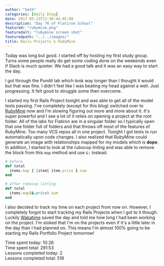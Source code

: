 ```yaml
---
author: "Seth"
categories: [daily blog]
date: 2017-05-13T23:30:44-05:00
description: "Day 76 of Flatiron School"
featured: "rubymine.png"
featuredalt: "rubymine screen shot"
featuredpath: "../../images/"
title: Rails Projects & RubyMine
---
```


Today was long but good. I started off by hosting my first study group. Turns some people really do get some coding done on the weekends even if Slack is much quieter. We had a good talk and it was an easy way to start the day.

I got through the Pundit lab which took way longer than I thought it would but that was fine. I didn't feel like I was beating my head against a well. Just progressing. It felt good to struggle some then overcome.

I started my first Rails Project tonight and was able to get all of the model tests passing. I've completely (except for this blog) switched over to [RubyMine][1] now and I'm slowing figuring out more and more about it. It's super powerful and I see a lot of it relies on opening a project at the root folder. All of the labs for Flatiron are in a singular folder so I typically open that one folder full of folders and that throws off most of the features of RubyMine. Too many VCS repos all in one project. Tonight I got tests to run automatically upon code changes. I also realized that RubyMine could generate an image with relationships mapped for my models which is **dope**. In addition, I started to look at the rubocop linting and was able to remove the block from this `map` method and use `&:` instead.

```ruby
# before
def total
  items.map { |item| item.price }.sum
end

# after rubocop linting
def total
  items.map(&:price).sum
end
```

I also decided to track my time on each project from now on. However, I completely forgot to start tracking my Rails Projects when I got to it though. Luckily [Wakatime][2] saved the day and told me how long I had been working on the project. I'm stoked that I'm on the projects even if it's a little later in the day than I had planned on. This means I'm almost 100% going to be starting my Rails Portfolio Project tomorrow!

Time spent today: 10:26  
Time spent total: 291:53  
Lessons completed today: 2  
Lessons completed total: 516

  [1]:https://www.jetbrains.com/ruby/
  [2]:https://wakatime.com/i/4ddebe79-ef50-4248-9c69-9a5e03b92ce3
